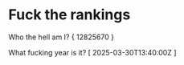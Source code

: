 # Fuck the rankings

Who the hell am I?
{ 12825670 }

What fucking year is it?
[ 2025-03-30T13:40:00Z ]
